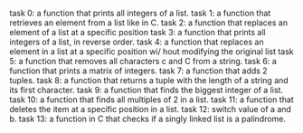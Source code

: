 task 0: a function that prints all integers of a list.
task 1: a function that retrieves an element from a list like in C.
task 2: a function that replaces an element of a list at a specific position
task 3: a function that prints all integers of a list, in reverse order.
task 4: a function that replaces an element in a list at a specific position wi/
hout modifying the original list
task 5: a function that removes all characters c and C from a string.
task 6: a function that prints a matrix of integers.
task 7: a function that adds 2 tuples.
task 8:  a function that returns a tuple with the length of a string and its first character.
task 9: a function that finds the biggest integer of a list.
task 10: a function that finds all multiples of 2 in a list.
task 11: a function that deletes the item at a specific position in a list.
task 12: switch value of a and b.
task 13: a function in C that checks if a singly linked list is a palindrome.